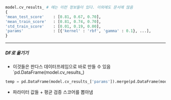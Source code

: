 ```python
model.cv_results_ # 에는 이런 정보들이 있다. 이외에도 문서에 많음
{
'mean_test_score'    : [0.81, 0.67, 0.70],
'mean_train_score'   : [0.81, 0.74, 0.70],
'std_train_score'    : [0.01, 0.19, 0.00],
'params'             : [{'kernel' : 'rbf', 'gamma' : 0.1}, ...],
}
```


---------------------------
##### DF로 옮기기
- 이것들은 판다스 데이터프레임으로 바로 만들 수 있음 `pd.DataFrame(model.cv_results_)
```python
temp = pd.DataFrame(model.cv_results_['params']).merge(pd.DataFrame(model.cv_results_																 ['mean_test_score'], columns = ['mean_test_score']), left_index = True, right_index = True)
```
- 파라미터 값들 + 평균 검증 스코어를 뽑아냄
